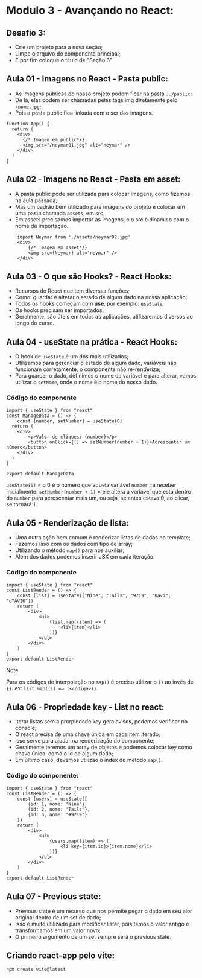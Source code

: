 # Modulo 3 - Avançando no React:

## Desafio 3:

* Crie um projeto para a nova seção;
* Limpe o arquivo do componente principal;
* E por fim coloque o título de "Seção 3"

## Aula 01 - Imagens no React - Pasta public:

* As imagens públicas do nosso projeto podem ficar na pasta `../public`;
* De lá, elas podem ser chamadas pelas tags img diretamente pelo `/nome.jpg`;
* Pois a pasta public fica linkada com o scr das imagens.

```
function App() {
  return (
    <div>
      {/* Imagem em public*/}
      <img src="/neymar01.jpg" alt="neymar" />
    </div>
  )
}
```

## Aula 02 - Imagens no React - Pasta em asset:

* A pasta public pode ser utilizada para colocar imagens, como fizemos na aula passada;
* Mas um padrão bem utilizado para imagens do projeto é colocar em uma pasta chamada `assets`, em src;
* Em assets precisamos importar as imagens, e o src é dinamico com o nome de importação.

```
    import Neymar from './assets/neymar02.jpg'
    <div>
        {/* Imagem em asset*/}
        <img src={Neymar} alt="neymar" />
    </div>
```

## Aula 03 - O que são Hooks? - React Hooks:

* Recursos do React que tem diversas funções;
* Como: guardar e alterar o estado de algum dado na nossa aplicação;
* Todos os hooks começam com **use**, por exemplo: `useState`;
* Os hooks precisam ser importados;
* Geralmente, são úteis em todas as aplicações, utilizaremos diversos ao longo do curso.

## Aula 04 - useState na prática - React Hooks:

* O hook de `useState` é um dos mais utilizados;
* Utilizamos para gerenciar o estado de algum dado, variáveis não funcionam corretamente, o componente não re-renderiza;
* Para guardar o dado, definimos o nome da variável e para alterar, vamos utilizar o `setNome`, onde o nome é o nome do nosso dado.

### Código do componente
```
import { useState } from "react"
const ManageData = () => {
    const [number, setNumber] = useState(0)
  return (
    <div>
        <p>Valor de cliques: {number}</p>
        <button onClick={() => setNumber(number + 1)}>Acrescentar um número</button>
    </div>
  )
}

export default ManageData
```
`useState(0)` = o 0 é o número que aquela variável `number` irá receber inicialmente.
`setNumber(number + 1)` = ele altera a variável que está dentro do `number` para acrescentar mais um, ou seja, se antes estava 0, ao clicar, se tornará 1.

## Aula 05 - Renderização de lista:

* Uma outra ação bem comum é renderizar listas de dados no template;
* Fazemos isso com os dados com tipo de array;
* Utilizando o método `map()` para nos auxiliar;
* Além dos dados podemos inserir JSX em cada iteração.

### Código do componente
```
import { useState } from "react"
const ListRender = () => {
    const [list] = useState(["Nine", "Tails", "9219", "Davi", "oTÁVIO"])
    return (
        <div>
            <ul>
                {list.map((item) => (
                    <li>{item}</li>
                ))}
            </ul>
        </div>
    )
}
export default ListRender
```
> [!NOTE]
> Para os códigos de interpolação no `map()` é preciso utilizar o `()` ao invés de `{}`. ex: `list.map((i) => (<código>))`.

## Aula 06 - Propriedade key - List no react:

* Iterar listas sem a prorpiedade key gera avisos, podemos verificar no console;
* O react precisa de uma chave única em cada item iterado;
* isso serve para ajudar na renderização do componente;
* Geralmente teremos um array de objetos e podemos colocar key como chave única. como o id de algum dado;
* Em último caso, devemos utilizao o index do método `map()`.

### Código do componente:
```
import { useState } from "react"
const ListRender = () => {
    const [users] = useState([
        {id: 1, nome: "Nine"},
        {id: 2, nome: "Tails"},
        {id: 3, nome: "#9219"}
    ])
    return (
        <div>
            <ul>
                {users.map((item) => (
                    <li key={item.id}>{item.nome}</li>
                ))}
            </ul>
        </div>
    )
}
export default ListRender
```

## Aula 07 - Previous state:

* Previous state é um recurso que nos permite pegar o dado em seu alor original dentro de um set de dado;
* Isso é muito utilizado para modificar listar, pois temos o valor antigo e transformamos em um valor novo;
* O primeiro argumento de um set sempre será o previous state.

## Criando react-app pelo vite:
`npm create vite@latest`